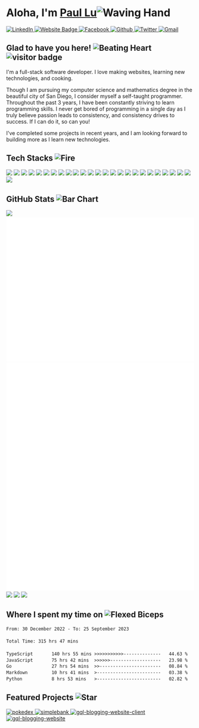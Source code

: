 <!-- @format -->

# Aloha, I'm <a href="https://www.pawpaw2022.com/" target="_blank">Paul Lu</a><img src="https://raw.githubusercontent.com/Tarikul-Islam-Anik/Animated-Fluent-Emojis/master/Emojis/Hand%20gestures/Waving%20Hand.png" alt="Waving Hand" width="40" height="40" />

<span>
<a href="https://linkedin.com/in/paul-lu-8a438820a"  target="_blank">    
    <img src="https://img.shields.io/badge/LinkedIn-0077Bf5?style=for-the-badge&logo=linkedin&logoColor=white" alt="LinkedIn" height="25">
<a>
<a href="https://www.pawpaw2022.com/"  target="_blank">    
    <img src="https://img.shields.io/badge/website-000000?style=for-the-badge&logo=About.me&logoColor=white" alt="Website Badge" height="25">
<a>
<a href="https://www.facebook.com/paul.lu.752861/"  target="_blank">    
    <img src="https://img.shields.io/badge/Facebook-%231877F2.svg?style=for-the-badge&logo=Facebook&logoColor=white" alt="Facebook" height="25">
<a>
<a href="https://github.com/pawpaw2022"  target="_blank">    
    <img src="https://img.shields.io/badge/GitHub-100000?style=for-the-badge&logo=github&logoColor=white" alt="Github" height="25">
<a>
<a href="https://twitter.com/fullstackwpaul"  target="_blank">    
    <img src="https://img.shields.io/badge/Twitter-%231DA1F2.svg?style=for-the-badge&logo=Twitter&logoColor=white" alt="Twitter" width="90">
<a>
<a href="mailto:paul.l.sining@gmail.com?subject=Request%20to%20%3CYour%20Purpose%3Ebody=Hello%20Paul%2C%20%0A%0A%3CYour%20Request..%3E%0A"  target="_blank">    
    <img src="https://img.shields.io/badge/Gmail-D14836?style=for-the-badge&logo=gmail&logoColor=white" alt="Gmail" height="25">
<a>
</span>

## Glad to have you here!&nbsp;<img src="https://raw.githubusercontent.com/Tarikul-Islam-Anik/Animated-Fluent-Emojis/master/Emojis/Smilies/Beating%20Heart.png" alt="Beating Heart" width="35" height="35" /> &nbsp; ![visitor badge](https://hits.seeyoufarm.com/api/count/incr/badge.svg?url=https%3A%2F%2Fgithub.com%2Fpawpaw20221212%2Fhit-counter)

I'm a full-stack software developer. I love making websites, learning new technologies, and cooking.

Though I am pursuing my computer science and mathematics degree in the beautiful city of San Diego, I consider myself a self-taught programmer. Throughout the past 3 years, I have been constantly striving to learn programming skills. I never get bored of programming in a single day as I truly believe passion leads to consistency, and consistency drives to success. If I can do it, so can you!

I've completed some projects in recent years, and I am looking forward to building more as I learn new technologies.

<link rel="stylesheet" href="https://cdn.jsdelivr.net/gh/devicons/devicon@v2.15.1/devicon.min.css">

## Tech Stacks <img src="https://raw.githubusercontent.com/Tarikul-Islam-Anik/Animated-Fluent-Emojis/master/Emojis/Travel%20and%20places/Fire.png" alt="Fire" width="35" height="35" />

<div>
    
<img src="https://cdn.jsdelivr.net/gh/devicons/devicon/icons/python/python-original.svg" height="25" />
<img src="https://cdn.jsdelivr.net/gh/devicons/devicon/icons/java/java-original.svg" height="25" />
<img src="https://cdn.jsdelivr.net/gh/devicons/devicon/icons/javascript/javascript-original.svg" height="25" />
<img src="https://cdn.jsdelivr.net/gh/devicons/devicon/icons/typescript/typescript-original.svg" height="25" />
<img src="https://cdn.jsdelivr.net/gh/devicons/devicon/icons/html5/html5-original.svg" height="25" />
<img src="https://cdn.jsdelivr.net/gh/devicons/devicon/icons/css3/css3-original.svg" height="25" />
<img src="https://cdn.jsdelivr.net/gh/devicons/devicon/icons/tailwindcss/tailwindcss-plain.svg" height="25" />
<img src="https://cdn.jsdelivr.net/gh/devicons/devicon/icons/bootstrap/bootstrap-original.svg" height="25" />
<img src="https://cdn.jsdelivr.net/gh/devicons/devicon/icons/react/react-original.svg" height="25" />
<img src="https://cdn.jsdelivr.net/gh/devicons/devicon/icons/nodejs/nodejs-original.svg" height="25" />
<img src="https://cdn.jsdelivr.net/gh/devicons/devicon/icons/express/express-original.svg" height="25" />
<img src="https://cdn.jsdelivr.net/gh/devicons/devicon/icons/git/git-original.svg" height="25" />
<img src="https://cdn.jsdelivr.net/gh/devicons/devicon/icons/mongodb/mongodb-original.svg" height="25" />
<img src="https://cdn.jsdelivr.net/gh/devicons/devicon/icons/mysql/mysql-original.svg" height="25" />
<img src="https://cdn.jsdelivr.net/gh/devicons/devicon/icons/redis/redis-original.svg" height="25" />
<img src="https://cdn.jsdelivr.net/gh/devicons/devicon/icons/firebase/firebase-plain.svg" height="25" />
<img src="https://cdn.jsdelivr.net/gh/devicons/devicon/icons/bash/bash-original.svg" height="25" />
<img src="https://cdn.jsdelivr.net/gh/devicons/devicon/icons/ubuntu/ubuntu-plain.svg" height="25" />
<!-- <img src="https://cdn.jsdelivr.net/gh/devicons/devicon/icons/linux/linux-original.svg" height="25" /> -->
<img src="https://upload.wikimedia.org/wikipedia/commons/thumb/f/f1/Icons8_flat_linux.svg/1200px-Icons8_flat_linux.svg.png" height="25" />
<img src="https://cdn.jsdelivr.net/gh/devicons/devicon/icons/docker/docker-original.svg" height="25" />

<img src="https://cdn.jsdelivr.net/gh/devicons/devicon/icons/amazonwebservices/amazonwebservices-original.svg" height="25" />
<img src="https://cdn.jsdelivr.net/gh/devicons/devicon/icons/nextjs/nextjs-original.svg" height="25" />

<img src="https://cdn.jsdelivr.net/gh/devicons/devicon/icons/kubernetes/kubernetes-plain.svg" height="25" />
<!-- <img src="https://cdn.jsdelivr.net/gh/devicons/devicon/icons/django/django-plain.svg" height="25" /> -->
<img src="https://cdn.jsdelivr.net/gh/devicons/devicon/icons/spring/spring-original.svg" height="25" />
<!-- <img src="https://cdn.jsdelivr.net/gh/devicons/devicon/icons/nginx/nginx-original.svg" height="25" /> -->
<!-- <img src="https://cdn.jsdelivr.net/gh/devicons/devicon/icons/webpack/webpack-original.svg" height="25" /> -->
<!-- <img src="https://cdn.jsdelivr.net/gh/devicons/devicon/icons/apachekafka/apachekafka-original.svg" height="25" /> -->
<img src="https://cdn.jsdelivr.net/gh/devicons/devicon/icons/graphql/graphql-plain.svg" height="25" />
<img src="https://cdn.jsdelivr.net/gh/devicons/devicon/icons/go/go-original-wordmark.svg" height="25" />
</div>

## GitHub Stats <img src="https://raw.githubusercontent.com/Tarikul-Islam-Anik/Animated-Fluent-Emojis/master/Emojis/Objects/Bar%20Chart.png" alt="Bar Chart" width="35" height="35" />

<img src="https://github-profile-trophy.vercel.app/?username=pawpaw2022&theme=synthwave" />

<picture>
    <img src="/github-metrics.svg" alt="Metrics">
</picture>

<picture>
    <img src="/metrics.plugin.isocalendar.fullyear.svg" alt="Calendar Metrics">
</picture>

<img src="https://github-profile-summary-cards.vercel.app/api/cards/profile-details?username=pawpaw2022&theme=synthwave" />

<img  src="https://github-readme-stats-git-masterrstaa-rickstaa.vercel.app/api?username=pawpaw2022&theme=synthwave" />

<img src="https://github-readme-stats.vercel.app/api/top-langs/?username=pawpaw2022&theme=synthwave&hide=jupyter%20notebook&layout=compact" />

## Where I spent my time on <img src="https://raw.githubusercontent.com/Tarikul-Islam-Anik/Animated-Fluent-Emojis/master/Emojis/Hand%20gestures/Flexed%20Biceps.png" alt="Flexed Biceps" width="35" height="35" />

<!--START_SECTION:waka-->

```txt
From: 30 December 2022 - To: 25 September 2023

Total Time: 315 hrs 47 mins

TypeScript       140 hrs 55 mins >>>>>>>>>>>--------------   44.63 %
JavaScript       75 hrs 42 mins  >>>>>>-------------------   23.98 %
Go               27 hrs 54 mins  >>-----------------------   08.84 %
Markdown         10 hrs 41 mins  >------------------------   03.38 %
Python           8 hrs 53 mins   >------------------------   02.82 %
```

<!--END_SECTION:waka-->

## Featured Projects <img src="https://raw.githubusercontent.com/Tarikul-Islam-Anik/Animated-Fluent-Emojis/master/Emojis/Travel%20and%20places/Star.png" alt="Star" width="35" height="35" />

<!-- [![Readme Card](https://github-readme-stats-two-gray.vercel.app/api/pin/?username=pawpaw2022&repo=pawpaw2022)](https://github.com/pawpaw2022/pawpaw2022)

[![Readme Card](https://github-readme-stats-two-gray.vercel.app/api/pin/?username=pawpaw2022&repo=Portfolio)](https://github.com/pawpaw2022/Portfolio)

[![Readme Card](https://github-readme-stats-two-gray.vercel.app/api/pin/?username=pawpaw2022&repo=Netflix-Clone)](https://github.com/pawpaw2022/Netflix-Clone)

[![Readme Card](https://github-readme-stats-two-gray.vercel.app/api/pin/?username=pawpaw2022&repo=vidly-express)](https://github.com/pawpaw2022/vidly-express) -->

<span>
<a href="https://github.com/pawpaw2022/pokedex"  target="_blank">    
    <img src="https://github-readme-stats-two-gray.vercel.app/api/pin/?username=pawpaw2022&repo=pokedex" alt="pokedex" height="120">
<a>

<a href="https://github.com/pawpaw2022/simplebank"  target="_blank">    
    <img src="https://github-readme-stats-two-gray.vercel.app/api/pin/?username=pawpaw2022&repo=simplebank" alt="simplebank" height="120">
<a>
</span>

<span>
<a href="https://github.com/pawpaw2022/gql-blogging-website-client"  target="_blank">    
    <img src="https://github-readme-stats-two-gray.vercel.app/api/pin/?username=pawpaw2022&repo=gql-blogging-website-client" alt="gql-blogging-website-client" height="120">
<a>
<a href="https://github.com/pawpaw2022/gql-blogging-website"  target="_blank">    
    <img src="https://github-readme-stats-two-gray.vercel.app/api/pin/?username=pawpaw2022&repo=gql-blogging-website" alt="gql-blogging-website" height="120">
<a>

</span>

<!-- ## Loved my work? <img src="https://raw.githubusercontent.com/Tarikul-Islam-Anik/Animated-Fluent-Emojis/master/Emojis/Smilies/Star-Struck.png" alt="Star-Struck" width="35" height="35" />

- [Give a star to this project](https://github.com/pawpaw2022/pawpaw2022)&nbsp; <img src="https://raw.githubusercontent.com/Tarikul-Islam-Anik/Animated-Fluent-Emojis/master/Emojis/Travel%20and%20places/Glowing%20Star.png" alt="Glowing Star" width="30" height="30" /><br/>
- [Follow me on GitHub](https://github.com/pawpaw2022)&nbsp;<img src="https://raw.githubusercontent.com/Tarikul-Islam-Anik/Animated-Fluent-Emojis/master/Emojis/Hand%20gestures/Folded%20Hands%20Light%20Skin%20Tone.png" alt="Folded Hands Light Skin Tone" width="30" height="30" /><br/>
- [Checkout my portfolio](https://portfolio-wheat-ten-80.vercel.app/)&nbsp;<img src="https://raw.githubusercontent.com/Tarikul-Islam-Anik/Animated-Fluent-Emojis/master/Emojis/Travel%20and%20places/Globe%20with%20Meridians.png" alt="Globe with Meridians" width="30" height="30" /><br/>
- [Buy me a coffee](https://www.buymeacoffee.com/pawpaw2022) <img src="https://raw.githubusercontent.com/Tarikul-Islam-Anik/Animated-Fluent-Emojis/master/Emojis/Food/Hot%20Beverage.png" alt="Hot Beverage" width="30" height="30" /> (Cheers~)

<img src="https://wallpapers.com/images/hd/splatoon-2-octopia-splatfest-oxoauq7ielekerov.webp" alt="wallpaper"> -->
